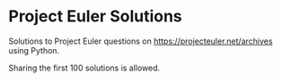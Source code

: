 # Project Euler Solutions

Solutions to Project Euler questions on https://projecteuler.net/archives using Python.

Sharing the first 100 solutions is allowed.
